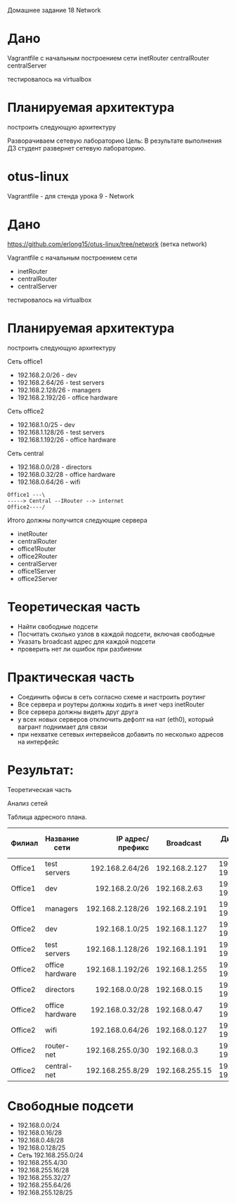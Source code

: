 Домашнее задание 18 Network

# Дано
Vagrantfile с начальным  построением сети
inetRouter
centralRouter
centralServer

тестировалось на virtualbox

# Планируемая архитектура
построить следующую архитектуру

Разворачиваем сетевую лабораторию
Цель: В результате выполнения ДЗ студент развернет сетевую лабораторию.

# otus-linux
Vagrantfile - для стенда урока 9 - Network

# Дано
https://github.com/erlong15/otus-linux/tree/network
(ветка network)

Vagrantfile с начальным построением сети
- inetRouter
- centralRouter
- centralServer

тестировалось на virtualbox

# Планируемая архитектура
построить следующую архитектуру

Сеть office1
- 192.168.2.0/26 - dev
- 192.168.2.64/26 - test servers
- 192.168.2.128/26 - managers
- 192.168.2.192/26 - office hardware

Сеть office2
- 192.168.1.0/25 - dev
- 192.168.1.128/26 - test servers
- 192.168.1.192/26 - office hardware


Сеть central
- 192.168.0.0/28 - directors
- 192.168.0.32/28 - office hardware
- 192.168.0.64/26 - wifi

```
Office1 ---\
-----> Central --IRouter --> internet
Office2----/
```
Итого должны получится следующие сервера
- inetRouter
- centralRouter
- office1Router
- office2Router
- centralServer
- office1Server
- office2Server

# Теоретическая часть
- Найти свободные подсети
- Посчитать сколько узлов в каждой подсети, включая свободные
- Указать broadcast адрес для каждой подсети
- проверить нет ли ошибок при разбиении

# Практическая часть
- Соединить офисы в сеть согласно схеме и настроить роутинг
- Все сервера и роутеры должны ходить в инет черз inetRouter
- Все сервера должны видеть друг друга
- у всех новых серверов отключить дефолт на нат (eth0), который вагрант поднимает для связи
- при нехватке сетевых интервейсов добавить по несколько адресов на интерфейс


# Результат:

Теоретическая часть

Анализ сетей

Таблица адресного плана.

|Филиал         | Название сети | IP адрес/префикс   | Broadcast    | Диапазона IP-адресов       | Узлов в каждой подсети|
|---------------| ------------- |-------------------:| -------------|----------------------------|-----------------------|
|Office1        | test servers  |192.168.2.64/26     |192.168.2.127 | 192.168.2.66-192.168.2.126 | 62                    |
|Office1        | dev           |192.168.2.0/26      |192.168.2.63  | 192.168.2.1-192.168.2.62   | 62                    |
|Office1        | managers      |192.168.2.128/26    |192.168.2.191 |192.168.2.129-192.168.2.190 | 62                    |
|Office2        | dev           |192.168.1.0/25      |192.168.1.127 |192.168.1.1-192.168.1.126   | 126                   |
|Office2        | test servers  |192.168.1.128/26    |192.168.1.191 |192.168.1.129-192.168.1.190 | 62                    |
|Office2        |office hardware|192.168.1.192/26    |192.168.1.255 |192.168.1.193-192.168.1.254 | 62                    |
|Office2        |directors      |192.168.0.0/28      |192.168.0.15  |192.168.0.1-192.168.0.14    | 14                    |
|Office2        |office hardware|192.168.0.32/28     |192.168.0.47  |192.168.0.33-192.168.0.46   | 14                    |
|Office2        |wifi           |192.168.0.64/26     |192.168.0.127 |192.168.0.65-192.168.0.126  | 62                    |
|Office2        |router-net     |192.168.255.0/30    |192.168.0.3   |192.168.255.1-192.168.255.2 | 2                     |
|Office2        |central-net    |192.168.255.8/29    |192.168.255.15|192.168.255.9-192.168.255.14| 6                     |
 
# Свободные подсети
 - 192.168.0.0/24
 - 192.168.0.16/28
 - 192.168.0.48/28
 - 192.168.0.128/25
 - Сеть 192.168.255.0/24
 - 192.168.255.4/30
 - 192.168.255.16/28
 - 192.168.255.32/27
 - 192.168.255.64/26
 - 192.168.255.128/25